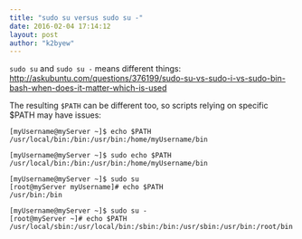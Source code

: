 ```yaml
---
title: "sudo su versus sudo su -"
date: 2016-02-04 17:14:12
layout: post
author: "k2byew"
---
```

`sudo su` and `sudo su -` means different things: http://askubuntu.com/questions/376199/sudo-su-vs-sudo-i-vs-sudo-bin-bash-when-does-it-matter-which-is-used

The resulting `$PATH` can be different too, so scripts relying on specific $PATH may have issues:

    [myUsername@myServer ~]$ echo $PATH
    /usr/local/bin:/bin:/usr/bin:/home/myUsername/bin
    
    [myUsername@myServer ~]$ sudo echo $PATH
    /usr/local/bin:/bin:/usr/bin:/home/myUsername/bin
    
    [myUsername@myServer ~]$ sudo su
    [root@myServer myUsername]# echo $PATH
    /usr/bin:/bin
    
    [myUsername@myServer ~]$ sudo su -
    [root@myServer ~]# echo $PATH
    /usr/local/sbin:/usr/local/bin:/sbin:/bin:/usr/sbin:/usr/bin:/root/bin
